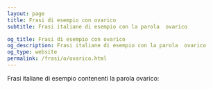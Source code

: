 ```yaml
---
layout: page
title: Frasi di esempio con ovarico 
subtitle: Frasi italiane di esempio con la parola  ovarico

og_title: Frasi di esempio con ovarico 
og_description: Frasi italiane di esempio con la parola  ovarico
og_type: website
permalink: /frasi/o/ovarico.html
---
```


Frasi italiane di esempio contenenti la parola ovarico:


